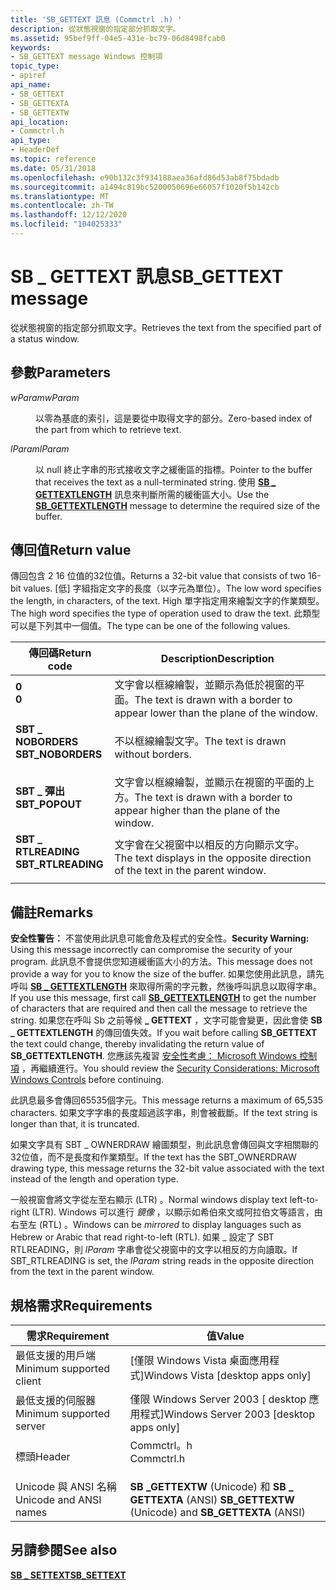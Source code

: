```yaml
---
title: 'SB_GETTEXT 訊息 (Commctrl .h) '
description: 從狀態視窗的指定部分抓取文字。
ms.assetid: 95bef9ff-04e5-431e-bc79-06d8498fcab0
keywords:
- SB_GETTEXT message Windows 控制項
topic_type:
- apiref
api_name:
- SB_GETTEXT
- SB_GETTEXTA
- SB_GETTEXTW
api_location:
- Commctrl.h
api_type:
- HeaderDef
ms.topic: reference
ms.date: 05/31/2018
ms.openlocfilehash: e90b132c3f934188aea36afd86d53ab8f75bdadb
ms.sourcegitcommit: a1494c819bc5200050696e66057f1020f5b142cb
ms.translationtype: MT
ms.contentlocale: zh-TW
ms.lasthandoff: 12/12/2020
ms.locfileid: "104025333"
---
```

# <a name="sb_gettext-message"></a><span data-ttu-id="7fd93-104">SB \_ GETTEXT 訊息</span><span class="sxs-lookup"><span data-stu-id="7fd93-104">SB\_GETTEXT message</span></span>

<span data-ttu-id="7fd93-105">從狀態視窗的指定部分抓取文字。</span><span class="sxs-lookup"><span data-stu-id="7fd93-105">Retrieves the text from the specified part of a status window.</span></span>

## <a name="parameters"></a><span data-ttu-id="7fd93-106">參數</span><span class="sxs-lookup"><span data-stu-id="7fd93-106">Parameters</span></span>

<dl> <dt>

<span data-ttu-id="7fd93-107">*wParam*</span><span class="sxs-lookup"><span data-stu-id="7fd93-107">*wParam*</span></span> 
</dt> <dd>

<span data-ttu-id="7fd93-108">以零為基底的索引，這是要從中取得文字的部分。</span><span class="sxs-lookup"><span data-stu-id="7fd93-108">Zero-based index of the part from which to retrieve text.</span></span>

</dd> <dt>

<span data-ttu-id="7fd93-109">*lParam*</span><span class="sxs-lookup"><span data-stu-id="7fd93-109">*lParam*</span></span> 
</dt> <dd>

<span data-ttu-id="7fd93-110">以 null 終止字串的形式接收文字之緩衝區的指標。</span><span class="sxs-lookup"><span data-stu-id="7fd93-110">Pointer to the buffer that receives the text as a null-terminated string.</span></span> <span data-ttu-id="7fd93-111">使用 [**SB \_ GETTEXTLENGTH**](sb-gettextlength.md) 訊息來判斷所需的緩衝區大小。</span><span class="sxs-lookup"><span data-stu-id="7fd93-111">Use the [**SB\_GETTEXTLENGTH**](sb-gettextlength.md) message to determine the required size of the buffer.</span></span>

</dd> </dl>

## <a name="return-value"></a><span data-ttu-id="7fd93-112">傳回值</span><span class="sxs-lookup"><span data-stu-id="7fd93-112">Return value</span></span>

<span data-ttu-id="7fd93-113">傳回包含 2 16 位值的32位值。</span><span class="sxs-lookup"><span data-stu-id="7fd93-113">Returns a 32-bit value that consists of two 16-bit values.</span></span> <span data-ttu-id="7fd93-114">[低] 字組指定文字的長度（以字元為單位）。</span><span class="sxs-lookup"><span data-stu-id="7fd93-114">The low word specifies the length, in characters, of the text.</span></span> <span data-ttu-id="7fd93-115">High 單字指定用來繪製文字的作業類型。</span><span class="sxs-lookup"><span data-stu-id="7fd93-115">The high word specifies the type of operation used to draw the text.</span></span> <span data-ttu-id="7fd93-116">此類型可以是下列其中一個值。</span><span class="sxs-lookup"><span data-stu-id="7fd93-116">The type can be one of the following values.</span></span>



| <span data-ttu-id="7fd93-117">傳回碼</span><span class="sxs-lookup"><span data-stu-id="7fd93-117">Return code</span></span>                                                                                    | <span data-ttu-id="7fd93-118">Description</span><span class="sxs-lookup"><span data-stu-id="7fd93-118">Description</span></span>                                                                               |
|------------------------------------------------------------------------------------------------|-------------------------------------------------------------------------------------------|
| <dl> <span data-ttu-id="7fd93-119"><dt>**0**</dt></span><span class="sxs-lookup"><span data-stu-id="7fd93-119"><dt>**0**</dt></span></span> </dl>               | <span data-ttu-id="7fd93-120">文字會以框線繪製，並顯示為低於視窗的平面。</span><span class="sxs-lookup"><span data-stu-id="7fd93-120">The text is drawn with a border to appear lower than the plane of the window.</span></span><br/>  |
| <dl> <span data-ttu-id="7fd93-121"><dt>**SBT \_ NOBORDERS**</dt></span><span class="sxs-lookup"><span data-stu-id="7fd93-121"><dt>**SBT\_NOBORDERS**</dt></span></span> </dl>  | <span data-ttu-id="7fd93-122">不以框線繪製文字。</span><span class="sxs-lookup"><span data-stu-id="7fd93-122">The text is drawn without borders.</span></span><br/>                                             |
| <dl> <span data-ttu-id="7fd93-123"><dt>**SBT \_ 彈出**</dt></span><span class="sxs-lookup"><span data-stu-id="7fd93-123"><dt>**SBT\_POPOUT**</dt></span></span> </dl>     | <span data-ttu-id="7fd93-124">文字會以框線繪製，並顯示在視窗的平面的上方。</span><span class="sxs-lookup"><span data-stu-id="7fd93-124">The text is drawn with a border to appear higher than the plane of the window.</span></span><br/> |
| <dl> <span data-ttu-id="7fd93-125"><dt>**SBT \_ RTLREADING**</dt></span><span class="sxs-lookup"><span data-stu-id="7fd93-125"><dt>**SBT\_RTLREADING**</dt></span></span> </dl> | <span data-ttu-id="7fd93-126">文字會在父視窗中以相反的方向顯示文字。</span><span class="sxs-lookup"><span data-stu-id="7fd93-126">The text displays in the opposite direction of the text in the parent window.</span></span><br/>  |



 

## <a name="remarks"></a><span data-ttu-id="7fd93-127">備註</span><span class="sxs-lookup"><span data-stu-id="7fd93-127">Remarks</span></span>

<span data-ttu-id="7fd93-128">**安全性警告：** 不當使用此訊息可能會危及程式的安全性。</span><span class="sxs-lookup"><span data-stu-id="7fd93-128">**Security Warning:** Using this message incorrectly can compromise the security of your program.</span></span> <span data-ttu-id="7fd93-129">此訊息不會提供您知道緩衝區大小的方法。</span><span class="sxs-lookup"><span data-stu-id="7fd93-129">This message does not provide a way for you to know the size of the buffer.</span></span> <span data-ttu-id="7fd93-130">如果您使用此訊息，請先呼叫 [**SB \_ GETTEXTLENGTH**](sb-gettextlength.md) 來取得所需的字元數，然後呼叫訊息以取得字串。</span><span class="sxs-lookup"><span data-stu-id="7fd93-130">If you use this message, first call [**SB\_GETTEXTLENGTH**](sb-gettextlength.md) to get the number of characters that are required and then call the message to retrieve the string.</span></span> <span data-ttu-id="7fd93-131">如果您在呼叫 Sb 之前等候 **\_ GETTEXT** ，文字可能會變更，因此會使 **SB \_ GETTEXTLENGTH** 的傳回值失效。</span><span class="sxs-lookup"><span data-stu-id="7fd93-131">If you wait before calling **SB\_GETTEXT** the text could change, thereby invalidating the return value of **SB\_GETTEXTLENGTH**.</span></span> <span data-ttu-id="7fd93-132">您應該先複習 [安全性考慮： Microsoft Windows 控制項](sec-comctls.md) ，再繼續進行。</span><span class="sxs-lookup"><span data-stu-id="7fd93-132">You should review the [Security Considerations: Microsoft Windows Controls](sec-comctls.md) before continuing.</span></span>

<span data-ttu-id="7fd93-133">此訊息最多會傳回65535個字元。</span><span class="sxs-lookup"><span data-stu-id="7fd93-133">This message returns a maximum of 65,535 characters.</span></span> <span data-ttu-id="7fd93-134">如果文字字串的長度超過該字串，則會被截斷。</span><span class="sxs-lookup"><span data-stu-id="7fd93-134">If the text string is longer than that, it is truncated.</span></span>

<span data-ttu-id="7fd93-135">如果文字具有 SBT \_ OWNERDRAW 繪圖類型，則此訊息會傳回與文字相關聯的32位值，而不是長度和作業類型。</span><span class="sxs-lookup"><span data-stu-id="7fd93-135">If the text has the SBT\_OWNERDRAW drawing type, this message returns the 32-bit value associated with the text instead of the length and operation type.</span></span>

<span data-ttu-id="7fd93-136">一般視窗會將文字從左至右顯示 (LTR) 。</span><span class="sxs-lookup"><span data-stu-id="7fd93-136">Normal windows display text left-to-right (LTR).</span></span> <span data-ttu-id="7fd93-137">Windows 可以進行 *鏡像* ，以顯示如希伯來文或阿拉伯文等語言，由右至左 (RTL) 。</span><span class="sxs-lookup"><span data-stu-id="7fd93-137">Windows can be *mirrored* to display languages such as Hebrew or Arabic that read right-to-left (RTL).</span></span> <span data-ttu-id="7fd93-138">如果 \_ 設定了 SBT RTLREADING，則 *lParam* 字串會從父視窗中的文字以相反的方向讀取。</span><span class="sxs-lookup"><span data-stu-id="7fd93-138">If SBT\_RTLREADING is set, the *lParam* string reads in the opposite direction from the text in the parent window.</span></span>

## <a name="requirements"></a><span data-ttu-id="7fd93-139">規格需求</span><span class="sxs-lookup"><span data-stu-id="7fd93-139">Requirements</span></span>



| <span data-ttu-id="7fd93-140">需求</span><span class="sxs-lookup"><span data-stu-id="7fd93-140">Requirement</span></span> | <span data-ttu-id="7fd93-141">值</span><span class="sxs-lookup"><span data-stu-id="7fd93-141">Value</span></span> |
|-------------------------------------|---------------------------------------------------------------------------------------|
| <span data-ttu-id="7fd93-142">最低支援的用戶端</span><span class="sxs-lookup"><span data-stu-id="7fd93-142">Minimum supported client</span></span><br/> | <span data-ttu-id="7fd93-143">\[僅限 Windows Vista 桌面應用程式\]</span><span class="sxs-lookup"><span data-stu-id="7fd93-143">Windows Vista \[desktop apps only\]</span></span><br/>                                        |
| <span data-ttu-id="7fd93-144">最低支援的伺服器</span><span class="sxs-lookup"><span data-stu-id="7fd93-144">Minimum supported server</span></span><br/> | <span data-ttu-id="7fd93-145">僅限 Windows Server 2003 \[ desktop 應用程式\]</span><span class="sxs-lookup"><span data-stu-id="7fd93-145">Windows Server 2003 \[desktop apps only\]</span></span><br/>                                  |
| <span data-ttu-id="7fd93-146">標頭</span><span class="sxs-lookup"><span data-stu-id="7fd93-146">Header</span></span><br/>                   | <dl> <span data-ttu-id="7fd93-147"><dt>Commctrl。h</dt></span><span class="sxs-lookup"><span data-stu-id="7fd93-147"><dt>Commctrl.h</dt></span></span> </dl> |
| <span data-ttu-id="7fd93-148">Unicode 與 ANSI 名稱</span><span class="sxs-lookup"><span data-stu-id="7fd93-148">Unicode and ANSI names</span></span><br/>   | <span data-ttu-id="7fd93-149">**SB \_GETTEXTW** (Unicode) 和 **SB \_ GETTEXTA** (ANSI) </span><span class="sxs-lookup"><span data-stu-id="7fd93-149">**SB\_GETTEXTW** (Unicode) and **SB\_GETTEXTA** (ANSI)</span></span><br/>                     |



## <a name="see-also"></a><span data-ttu-id="7fd93-150">另請參閱</span><span class="sxs-lookup"><span data-stu-id="7fd93-150">See also</span></span>

<dl> <dt>

[<span data-ttu-id="7fd93-151">**SB \_ SETTEXT**</span><span class="sxs-lookup"><span data-stu-id="7fd93-151">**SB\_SETTEXT**</span></span>](sb-settext.md)
</dt> </dl>

 

 





